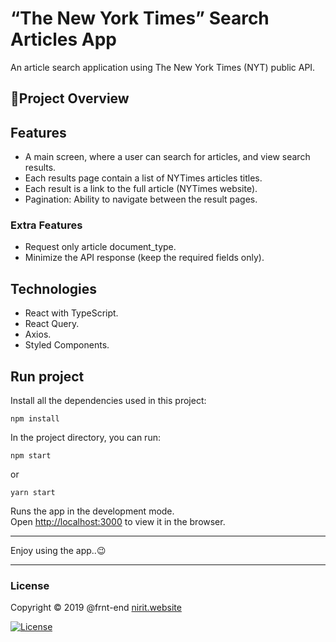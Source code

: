 # “The New York Times” Search Articles App

An article search application using The New York Times (NYT) public API.

##  📑Project Overview

##  Features

* A main screen, where a user can search for articles, and view search results.
* Each results page contain a list of NYTimes articles titles.
* Each result is a link to the full article (NYTimes website).
* Pagination: Ability to navigate between the result pages.

###  Extra Features

* Request only article document_type.
* Minimize the API response (keep the required fields only).

## Technologies

* React with TypeScript.
* React Query.
* Axios.
* Styled Components.  



## Run project

Install all the dependencies used in this project:

`npm install`

In the project directory, you can run:

`npm start` 

or  

`yarn start`

Runs the app in the development mode.\
Open [http://localhost:3000](http://localhost:3000) to view it in the browser.



***
Enjoy using the app..😉
***

### License

Copyright © 2019 @frnt-end
[nirit.website](https://nirit.website)

[![License](https://img.shields.io/badge/License-Apache%202.0-blue.svg)](https://opensource.org/licenses/Apache-2.0)
